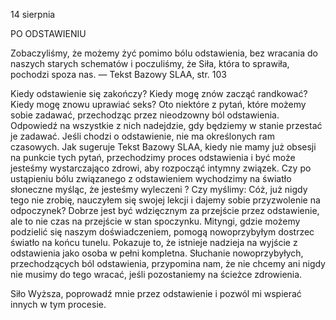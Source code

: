14 sierpnia

PO ODSTAWIENIU 

 Zobaczyliśmy, że możemy żyć pomimo bólu odstawienia, bez wracania do naszych starych schematów i poczuliśmy, że Siła, która to sprawiła, pochodzi spoza nas. — Tekst Bazowy SLAA, str. 103

 Kiedy odstawienie się zakończy? Kiedy mogę znów zacząć randkować? Kiedy mogę znowu uprawiać seks? Oto niektóre z pytań, które możemy sobie zadawać, przechodząc przez nieodzowny ból odstawienia. Odpowiedź na wszystkie z nich nadejdzie, gdy będziemy w stanie przestać je zadawać. Jeśli chodzi o odstawienie, nie ma określonych ram czasowych. Jak sugeruje Tekst Bazowy SLAA, kiedy nie mamy już obsesji na punkcie tych pytań, przechodzimy proces odstawienia i być może jesteśmy wystarczająco zdrowi, aby rozpocząć intymny związek. Czy po ustąpieniu bólu związanego z odstawieniem wychodzimy na światło słoneczne myśląc, że jesteśmy wyleczeni ? Czy myślimy: Cóż, już nigdy tego nie zrobię, nauczyłem się swojej lekcji i dajemy sobie przyzwolenie na odpoczynek? Dobrze jest być wdzięcznym za przejście przez odstawienie, ale to nie czas na przejście w stan spoczynku. Mityngi, gdzie możemy podzielić się naszym doświadczeniem, pomogą nowoprzybyłym dostrzec światło na końcu tunelu. Pokazuje to, że istnieje nadzieja na wyjście z odstawienia jako osoba w pełni kompletna. Słuchanie nowoprzybyłych, przechodzących ból odstawienia, przypomina nam, że nie chcemy ani nigdy nie musimy do tego wracać, jeśli pozostaniemy na ścieżce zdrowienia.

 Siło Wyższa, poprowadź mnie przez odstawienie i pozwól mi wspierać innych w tym procesie.
